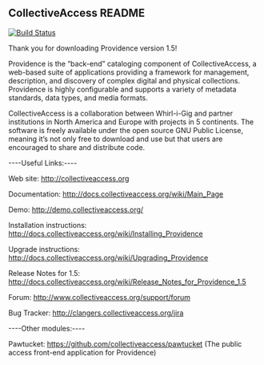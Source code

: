 CollectiveAccess README
-----------------------

[![Build Status](https://secure.travis-ci.org/collectiveaccess/providence.png?branch=develop)](http://travis-ci.org/collectiveaccess/providence)

Thank you for downloading Providence version 1.5! 
 
Providence is the “back-end” cataloging component of CollectiveAccess, a web-based suite of applications providing a framework for management, description, and discovery of complex digital and physical collections.  Providence is highly configurable and supports a variety of metadata standards, data types, and media formats.  

CollectiveAccess is a collaboration between Whirl-i-Gig and partner institutions in North America and Europe with projects in 5 continents. The software is freely available under the open source GNU Public License, meaning it’s not only free to download and use but that users are encouraged to share and distribute code.


----Useful Links:----

   Web site: http://collectiveaccess.org
   
   Documentation: http://docs.collectiveaccess.org/wiki/Main_Page
   
   Demo: http://demo.collectiveaccess.org/

   Installation instructions: http://docs.collectiveaccess.org/wiki/Installing_Providence

   Upgrade instructions: http://docs.collectiveaccess.org/wiki/Upgrading_Providence

   Release Notes for 1.5:  http://docs.collectiveaccess.org/wiki/Release_Notes_for_Providence_1.5

   Forum: http://www.collectiveaccess.org/support/forum

   Bug Tracker: http://clangers.collectiveaccess.org/jira


----Other modules:----

   Pawtucket: https://github.com/collectiveaccess/pawtucket (The public access front-end application for Providence)
